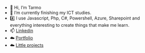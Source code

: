 - 👋 Hi, I’m Tarmo
- 🌱 I’m currently finishing my ICT studies.
- #️⃣ I use Javascript, Php, C#, Powershell, Azure, Sharepoint and everything interesting to create things that make me learn.
- 📫 [Linkedin](https://linkedin.com/in/urrio)
- ☁️ [Portfolio](https://urrio.fi)
- ☁️ [Little projects](https://urrio.cloud)

